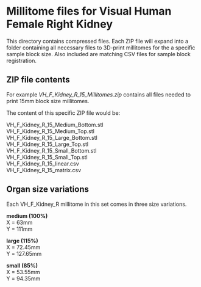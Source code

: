 # Millitome files for Visual Human Female Right Kidney

This directory contains compressed files. Each ZIP file will expand into a folder containing all necessary files to 3D-print millitomes for the a specific sample block size. Also included are matching CSV files for sample block registration.

## ZIP file contents

<p>For example <em>VH_F_Kidney_R_15_Millitomes.zip</em> contains all files needed to print 15mm block size millitomes.</p>

<p>The content of this specific ZIP file would be:</p>

VH_F_Kidney_R_15_Medium_Bottom.stl<br>
VH_F_Kidney_R_15_Medium_Top.stl<br>
VH_F_Kidney_R_15_Large_Bottom.stl<br>
VH_F_Kidney_R_15_Large_Top.stl<br>
VH_F_Kidney_R_15_Small_Bottom.stl<br>
VH_F_Kidney_R_15_Small_Top.stl<br>
VH_F_Kidney_R_15_linear.csv<br>
VH_F_Kidney_R_15_matrix.csv<br>

## Organ size variations

<p>Each VH_F_Kidney_R millitome in this set comes in three size variations.</p>

<strong>medium (100%)</strong><br>
X = 63mm<br>
Y = 111mm<br>

<strong>large (115%)</strong><br>
X = 72.45mm<br>
Y = 127.65mm<br>

<strong>small (85%)</strong><br>
X = 53.55mm<br>
Y = 94.35mm<br>
